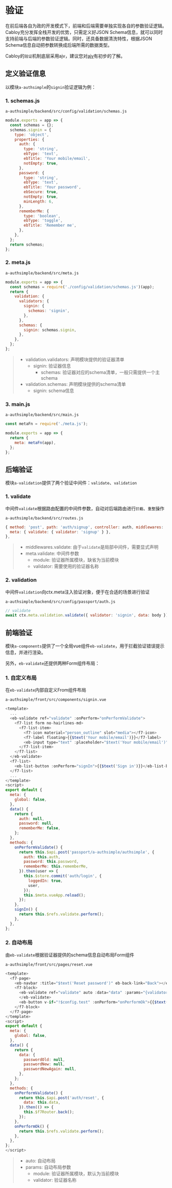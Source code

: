 # 验证

在前后端各自为政的开发模式下，前端和后端需要单独实现各自的参数验证逻辑。Cabloy充分发挥全栈开发的优势，只需定义好JSON Schema信息，就可以同时支持前端与后端的参数验证逻辑。同时，还具备数据清洗特性，根据JSON Schema信息自动把参数转换成后端所需的数据类型。

Cabloy的`验证`机制底层采用ajv，建议您对[ajv](https://github.com/epoberezkin/ajv)有初步的了解。

## 定义验证信息

以模块`a-authsimple`的`signin`验证逻辑为例：

### 1. schemas.js

`a-authsimple/backend/src/config/validation/schemas.js`

```javascript
module.exports = app => {
  const schemas = {};
  schemas.signin = {
    type: 'object',
    properties: {
      auth: {
        type: 'string',
        ebType: 'text',
        ebTitle: 'Your mobile/email',
        notEmpty: true,
      },
      password: {
        type: 'string',
        ebType: 'text',
        ebTitle: 'Your password',
        ebSecure: true,
        notEmpty: true,
        minLength: 6,
      },
      rememberMe: {
        type: 'boolean',
        ebType: 'toggle',
        ebTitle: 'Remember me',
      },
    },
  };
  return schemas;
};
```

### 2. meta.js

`a-authsimple/backend/src/meta.js`

```javascript
module.exports = app => {
  const schemas = require('./config/validation/schemas.js')(app);
  return {
    validation: {
      validators: {
        signin: {
          schemas: 'signin',
        },
      },
      schemas: {
        signin: schemas.signin,
      },
    },
  };
};
```

> - validation.validators: 声明模块提供的验证器清单
>   - signin: 验证器信息
>     - schemas: 验证器对应的schema清单，一般只需提供一个主schema
> - validation.schemas: 声明模块提供的schema清单
>   - signin: schema信息

### 3. main.js

`a-authsimple/backend/src/main.js`

```javascript
const metaFn = require('./meta.js');

module.exports = app => {
  return {
    meta: metaFn(app),
  };
};
```

## 后端验证

模块`a-validation`提供了两个验证中间件：`validate`、`validation`

### 1. validate

中间件`validate`根据路由配置的中间件参数，自动对后端路由进行`拦截`、`重整`操作

`a-authsimple/backend/src/routes.js`

```javascript
{ method: 'post', path: 'auth/signup', controller: auth, middlewares: 'validate',
  meta: { validate: { validator: 'signup' } },
},
```

> - middlewares.validate: 由于`validate`是局部中间件，需要显式声明
> - meta.validate: 中间件参数
>   - module: 验证器所属模块，缺省为当前模块
>   - validator: 需要使用的验证器名称

### 2. validation

中间件`validation`向ctx.meta注入验证对象，便于在合适的场景进行验证

`a-authsimple/backend/src/config/passport/auth.js`

```javascript
// validate
await ctx.meta.validation.validate({ validator: 'signin', data: body });
```

## 前端验证

模块`a-components`提供了一个全局vue组件`eb-validate`，用于拦截验证错误提示信息，并进行渲染。

另外，`eb-validate`还提供两种Form组件布局：

### 1. 自定义布局

在`eb-validate`内部自定义From组件布局

`a-authsimple/front/src/components/signin.vue`

```javascript
<template>
  ...
  <eb-validate ref="validate" :onPerform="onPerformValidate">
    <f7-list form no-hairlines-md>
      <f7-list-item>
        <f7-icon material="person_outline" slot="media"></f7-icon>
        <f7-label floating>{{$text('Your mobile/email')}}</f7-label>
        <eb-input type="text" :placeholder="$text('Your mobile/email')" clear-button v-model="auth" dataPath="auth"></eb-input>
      </f7-list-item>
    </f7-list>
  </eb-validate>
  <f7-list>
    <eb-list-button :onPerform="signIn">{{$text('Sign in')}}</eb-list-button>
  </f7-list>
  ...
</template>
<script>
export default {
  meta: {
    global: false,
  },
  data() {
    return {
      auth: null,
      password: null,
      rememberMe: false,
    };
  },
  methods: {
    onPerformValidate() {
      return this.$api.post('passport/a-authsimple/authsimple', {
        auth: this.auth,
        password: this.password,
        rememberMe: this.rememberMe,
      }).then(user => {
        this.$store.commit('auth/login', {
          loggedIn: true,
          user,
        });
        this.$meta.vueApp.reload();
      });
    },
    signIn() {
      return this.$refs.validate.perform();
    },
  },
};
```

### 2. 自动布局

由`eb-validate`根据验证器提供的schema信息自动布局Form组件

`a-authsimple/front/src/pages/reset.vue`

```javascript
<template>
  <f7-page>
    <eb-navbar :title="$text('Reset password')" eb-back-link="Back"></eb-navbar>
    <f7-block>
      <eb-validate ref="validate" auto :data="data" :params="{validator: 'reset'}" :onPerform="onPerformValidate">
      </eb-validate>
      <eb-button v-if="!$config.test" :onPerform="onPerformOk">{{$text('OK')}}</eb-button>
    </f7-block>
  </f7-page>
</template>
<script>
export default {
  meta: {
    global: false,
  },
  data() {
    return {
      data: {
        passwordOld: null,
        passwordNew: null,
        passwordNewAgain: null,
      },
    };
  },
  methods: {
    onPerformValidate() {
      return this.$api.post('auth/reset', {
        data: this.data,
      }).then(() => {
        this.$f7Router.back();
      });
    },
    onPerformOk() {
      return this.$refs.validate.perform();
    },
  },
};
</script>
```

> - auto: 自动布局
> - params: 自动布局参数
>   - module: 验证器所属模块，默认为当前模块
>   - validator: 验证器名称


